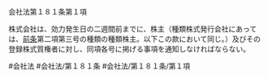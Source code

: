 会社法第１８１条第１項

株式会社は、効力発生日の二週間前までに、株主（種類株式発行会社にあっては、[前条](会社法＿＿＿＿第１８０条第１項)第二項第三号の種類の種類株主。以下この款において同じ。）及びその登録株式質権者に対し、同項各号に掲げる事項を通知しなければならない。

#会社法
#会社法/第１８１条
#会社法/第１８１条/第１項
